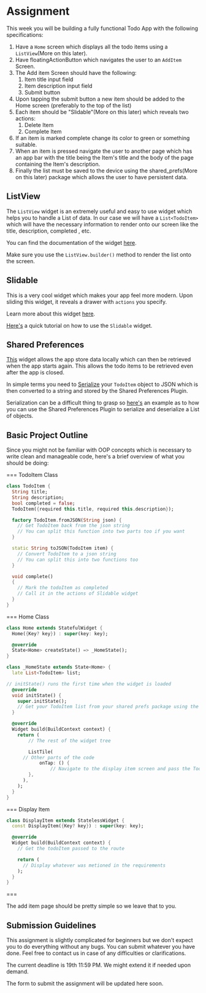 # Assignment

This week you will be building a fully functional Todo App with the following specifications:

1. Have a `Home` screen which displays all the todo items using a `ListView`(More on this later).
2. Have floatingActionButton which navigates the user to an `AddItem` Screen.
3. The Add item Screen should have the following:
   1. Item title input field
   2. Item description input field
   3. Submit button
4. Upon tapping the submit button a new item should be added to the Home screen (preferably to the top of the list)
5. Each item should be "Slidable"(More on this later) which reveals two actions:
   1. Delete Item
   2. Complete Item
6. If an item is marked complete change its color to green or something suitable.
7. When an item is pressed navigate the user to another page which has an app bar with the title being the Item's title and the body of the page containing the Item's description.
8. Finally the list must be saved to the device using the shared_prefs(More on this later) package which allows the user to have persistent data.

## ListView

The `ListView` widget is an extremely useful and easy to use widget which helps you to handle a List of data. In our case we will have a `List<TodoItem>` which will have the necessary information to render onto our screen like the title, description, completed , etc.

You can find the documentation of the widget [here](https://api.flutter.dev/flutter/widgets/ListView-class.html).

Make sure you use the `ListView.builder()` method to render the list onto the screen.
   
## Slidable

This is a very cool widget which makes your app feel more modern. Upon sliding this widget, it reveals a drawer with `actions` you specify.

Learn more about this widget [here](https://pub.dev/packages/flutter_slidable).

[Here's](https://pub.dev/packages/flutter_slidable) a quick tutorial on how to use the `Slidable` widget.

## Shared Preferences

[This](https://pub.dev/packages/shared_preferences) widget allows the app store data locally which can then be retrieved when the app starts again. This allows the todo items to be retrieved even after the app is closed.

In simple terms you need to [Serialize](https://en.wikipedia.org/wiki/Serialization) your `TodoItem` object to JSON which is then converted to a string and stored by the Shared Preferences Plugin.

Serialization can be a difficult thing to grasp so [here's](https://stackoverflow.com/questions/61316208/how-to-save-listobject-to-sharedpreferences-in-flutter) an example as to how you can use the Shared Preferences Plugin to serialize and deserialize a List of objects.

## Basic Project Outline

Since you might not be familiar with OOP concepts which is necessary to write clean and manageable code, here's a brief overview of what you should be doing:

=== TodoItem Class

```dart
class TodoItem {
  String title;
  String description;
  bool completed = false;
  TodoItem({required this.title, required this.description});

  factory TodoItem.fromJSON(String json) {
    // Get TodoItem back from the json string
    // You can split this function into two parts too if you want
  }

  static String toJSON(TodoItem item) {
    // Convert TodoItem to a json string
    // You can split this into two functions too
  }

  void complete()
  {
    // Mark the todoItem as completed
    // Call it in the actions of Slidable widget
  }
}
```
=== Home Class

```dart
class Home extends StatefulWidget {
  Home({Key? key}) : super(key: key);

  @override
  State<Home> createState() => _HomeState();
}

class _HomeState extends State<Home> {
  late List<TodoItem> list;

// initState() runs the first time when the widget is loaded
  @override
  void initState() {
    super.initState();
    // Get your TodoItem list from your shared prefs package using the function in the TodoItem class
  }

  @override
  Widget build(BuildContext context) {
    return (
        // The rest of the widget tree

        ListTile(
      // Other parts of the code
            onTap: () {
                // Navigate to the display item screen and pass the TodoItem into the route
        },
      ),
    );
  }
}
```


=== Display Item

```dart
class DisplayItem extends StatelessWidget {
  const DisplayItem({Key? key}) : super(key: key);

  @override
  Widget build(BuildContext context) {
    // Get the todoItem passed to the route

    return (
      // Display whatever was metioned in the requirements
    );
  }
}
```

===

The add item page should be pretty simple so we leave that to you.

## Submission Guidelines

This assignment is slightly complicated for beginners but we don't expect you to do everything without any bugs. You can submit whatever you have done. Feel free to contact us in case of any difficulties or clarifications.

The current deadline is 19th 11:59 PM. We might extend it if needed upon demand.

The form to submit the assignment will be updated here soon.


